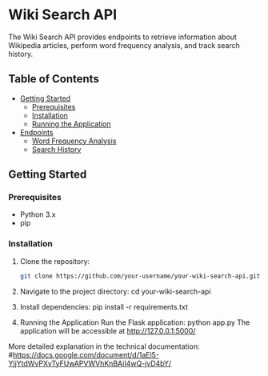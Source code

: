 # Wiki Search API

The Wiki Search API provides endpoints to retrieve information about Wikipedia articles, perform word frequency analysis, and track search history.

## Table of Contents

- [Getting Started](#getting-started)
  - [Prerequisites](#prerequisites)
  - [Installation](#installation)
  - [Running the Application](#running-the-application)
- [Endpoints](#endpoints)
  - [Word Frequency Analysis](#word-frequency-analysis-endpoint)
  - [Search History](#search-history-endpoint)

## Getting Started

### Prerequisites

- Python 3.x
- pip

### Installation

1. Clone the repository:

   ```bash
   git clone https://github.com/your-username/your-wiki-search-api.git

1. Navigate to the project directory:
   cd your-wiki-search-api
   
3. Install dependencies:
   pip install -r requirements.txt
   
4. Running the Application
Run the Flask application:
python app.py
The application will be accessible at http://127.0.0.1:5000/

More detailed explanation in the technical documentation: #https://docs.google.com/document/d/1aEl5-YjjYtdWvPXvTyFUwAPVWVhKnBAiI4wQ-jvD4bY/


